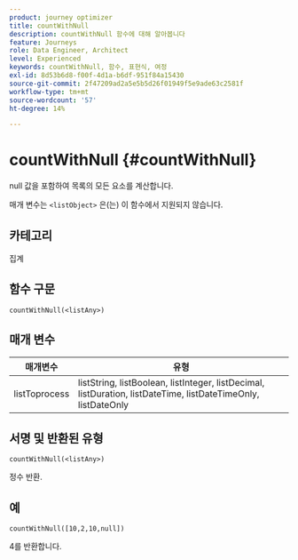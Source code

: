 ```yaml
---
product: journey optimizer
title: countWithNull
description: countWithNull 함수에 대해 알아봅니다
feature: Journeys
role: Data Engineer, Architect
level: Experienced
keywords: countWithNull, 함수, 표현식, 여정
exl-id: 8d53b6d8-f00f-4d1a-b6df-951f84a15430
source-git-commit: 2f47209ad2a5e5b5d26f01949f5e9ade63c2581f
workflow-type: tm+mt
source-wordcount: '57'
ht-degree: 14%

---
```


# countWithNull {#countWithNull}

null 값을 포함하여 목록의 모든 요소를 계산합니다.

매개 변수는 `<listObject>` 은(는) 이 함수에서 지원되지 않습니다.

## 카테고리

집계

## 함수 구문

`countWithNull(<listAny>)`

## 매개 변수

| 매개변수 | 유형 |
|-----------|------------------|
| listToprocess | listString, listBoolean, listInteger, listDecimal, listDuration, listDateTime, listDateTimeOnly, listDateOnly |

## 서명 및 반환된 유형

`countWithNull(<listAny>)`

정수 반환.

## 예

`countWithNull([10,2,10,null])`

4를 반환합니다.
